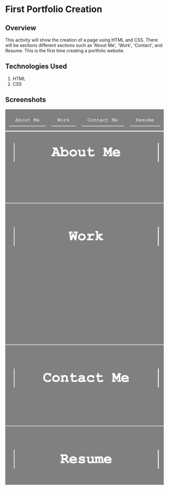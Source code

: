 # First Portfolio Creation

## Overview
This activity will show the creation of a page using HTML and CSS.
There will be sections different sections such as 'About Me', 'Work', 'Contact', and Resume.
This is the first time creating a portfolio website.

## Technologies Used
1. HTML
2. CSS

## Screenshots
<img width="1000" alt="Homepage" src="https://github.com/san1718/mc02_CSS/blob/main/assets/images/Navigation.png">
<img width="1000" alt="Homepage" src="https://github.com/san1718/mc02_CSS/blob/main/assets/images/Sections.png">
